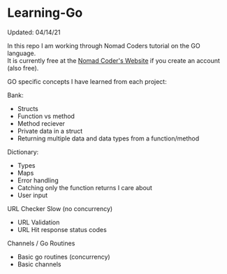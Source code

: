 # Learning-Go
Updated: 04/14/21  

In this repo I am working through Nomad Coders tutorial on the GO language.  
It is currently free at the [Nomad Coder's Website](https://nomadcoders.co/go-for-beginners/lectures/1712) if you create an account (also free). 

GO specific concepts I have learned from each project:

Bank:
 - Structs
 - Function vs method
 - Method reciever
 - Private data in a struct
 - Returning multiple data and data types from a function/method


Dictionary:
 - Types
 - Maps
 - Error handling
 - Catching only the function returns I care about
 - User input

URL Checker Slow (no concurrency)
 - URL Validation
 - URL Hit response status codes

Channels / Go Routines
 - Basic go routines (concurrency)
 - Basic channels
